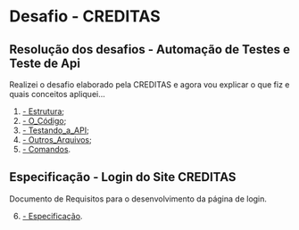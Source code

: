 # Desafio - CREDITAS

## Resolução dos desafios - Automação de Testes e Teste de Api

Realizei o desafio elaborado pela CREDITAS e agora vou explicar o que fiz e quais conceitos apliquei...

1. [- Estrutura](explanation/ESTRUTURA.md);
2. [- O_Código](explanation/CODIGO.md);
3. [- Testando_a_API](explanation/API.md);
4. [- Outros_Arquivos](explanation/OUTROS_ARQUIVOS.md);
5. [- Comandos](explanation/COMANDOS.md).

## Especificação - Login do Site CREDITAS

Documento de Requisitos para o desenvolvimento da página de login.

6. [- Especificação](explanation/TESTE_LOGIN.md).